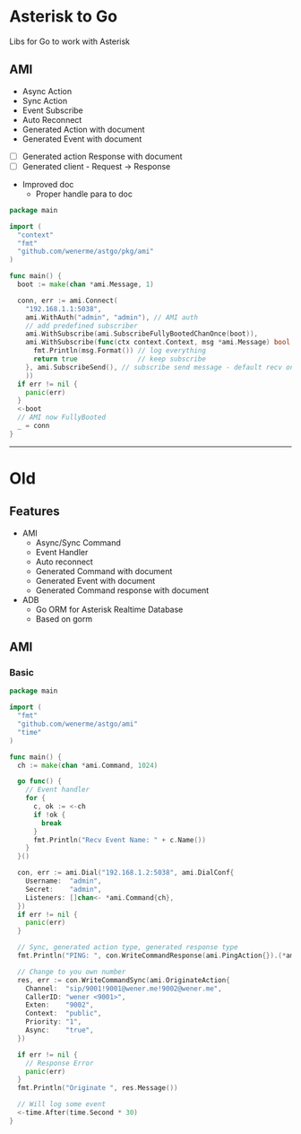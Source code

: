 # Asterisk to Go

Libs for Go to work with Asterisk

## AMI

* Async Action
* Sync Action
* Event Subscribe
* Auto Reconnect
* Generated Action with document
* Generated Event with document
* [ ] Generated action Response with document
* [ ] Generated client - Request -> Response
* Improved doc
  * Proper handle para to doc

```go
package main

import (
  "context"
  "fmt"
  "github.com/wenerme/astgo/pkg/ami"
)

func main() {
  boot := make(chan *ami.Message, 1)

  conn, err := ami.Connect(
    "192.168.1.1:5038",
    ami.WithAuth("admin", "admin"), // AMI auth
    // add predefined subscriber
    ami.WithSubscribe(ami.SubscribeFullyBootedChanOnce(boot)),
    ami.WithSubscribe(func(ctx context.Context, msg *ami.Message) bool {
      fmt.Println(msg.Format()) // log everything
      return true               // keep subscribe
    }, ami.SubscribeSend(), // subscribe send message - default recv only
    ))
  if err != nil {
    panic(err)
  }
  <-boot
  // AMI now FullyBooted
  _ = conn
}
```

---

# Old

## Features

* AMI
  * Async/Sync Command
  * Event Handler
  * Auto reconnect
  * Generated Command with document
  * Generated Event with document
  * Generated Command response with document
* ADB
  * Go ORM for Asterisk Realtime Database
  * Based on gorm

## AMI

### Basic

```go
package main

import (
  "fmt"
  "github.com/wenerme/astgo/ami"
  "time"
)

func main() {
  ch := make(chan *ami.Command, 1024)

  go func() {
    // Event handler
    for {
      c, ok := <-ch
      if !ok {
        break
      }
      fmt.Println("Recv Event Name: " + c.Name())
    }
  }()

  con, err := ami.Dial("192.168.1.2:5038", ami.DialConf{
    Username:  "admin",
    Secret:    "admin",
    Listeners: []chan<- *ami.Command{ch},
  })
  if err != nil {
    panic(err)
  }

  // Sync, generated action type, generated response type
  fmt.Println("PING: ", con.WriteCommandResponse(ami.PingAction{}).(*ami.PingResponse).Ping)

  // Change to you own number
  res, err := con.WriteCommandSync(ami.OriginateAction{
    Channel:  "sip/9001!9001@wener.me!9002@wener.me",
    CallerID: "wener <9001>",
    Exten:    "9002",
    Context:  "public",
    Priority: "1",
    Async:    "true",
  })

  if err != nil {
    // Response Error
    panic(err)
  }
  fmt.Println("Originate ", res.Message())

  // Will log some event
  <-time.After(time.Second * 30)
}
```
